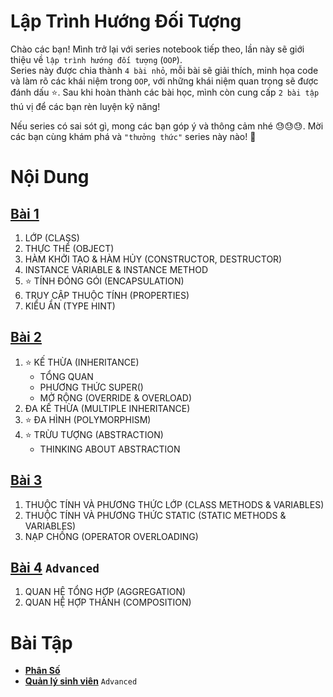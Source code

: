 # **Lập Trình Hướng Đối Tượng**

Chào các bạn! Mình trở lại với series notebook tiếp theo, lần này sẽ giới thiệu về `lập trình hướng đối tượng` (`OOP`).  
Series này được chia thành `4 bài nhỏ`, mỗi bài sẽ giải thích, minh họa code và làm rõ các khái niệm trong `OOP`, với những khái niệm quan trọng sẽ được đánh dấu ⭐. Sau khi hoàn thành các bài học, mình còn cung cấp `2 bài tập` thú vị để các bạn rèn luyện kỹ năng!  

Nếu series có sai sót gì, mong các bạn góp ý và thông cảm nhé 😓😓😓. Mời các bạn cùng khám phá và `"thưởng thức"` series này nào! 🚀


# **Nội Dung**

## [**Bài 1**](https://github.com/KHANGTRAMBOM/OOP-Python/blob/main/Document/OOP%20Python_%20B%C3%A0i%201.md)  
1. LỚP (CLASS)  
2. THỰC THỂ (OBJECT)  
3. HÀM KHỞI TẠO & HÀM HỦY (CONSTRUCTOR, DESTRUCTOR)  
4. INSTANCE VARIABLE & INSTANCE METHOD  
5. ⭐ TÍNH ĐÓNG GÓI (ENCAPSULATION)  
6. TRUY CẬP THUỘC TÍNH (PROPERTIES)  
7. KIỂU ẨN (TYPE HINT)  

## [**Bài 2**](https://github.com/KHANGTRAMBOM/OOP-Python/blob/main/Document/OOP%20Python_%20B%C3%A0i%202.md)  
1. ⭐ KẾ THỪA (INHERITANCE)  
    - TỔNG QUAN  
    - PHƯƠNG THỨC SUPER()  
    - MỞ RỘNG (OVERRIDE & OVERLOAD)  
2. ĐA KẾ THỪA (MULTIPLE INHERITANCE)  
3. ⭐ ĐA HÌNH (POLYMORPHISM)  
4. ⭐ TRỪU TƯỢNG (ABSTRACTION)  
    - THINKING ABOUT ABSTRACTION  

## [**Bài 3**](https://github.com/KHANGTRAMBOM/OOP-Python/blob/main/Document/OOP%20Python_%20B%C3%A0i%203.md)  
1. THUỘC TÍNH VÀ PHƯƠNG THỨC LỚP (CLASS METHODS & VARIABLES)  
2. THUỘC TÍNH VÀ PHƯƠNG THỨC STATIC (STATIC METHODS & VARIABLES)  
3. NẠP CHỒNG (OPERATOR OVERLOADING)  

## [**Bài 4**](https://github.com/KHANGTRAMBOM/OOP-Python/blob/main/Document/OOP%20Python_%20B%C3%A0i%204.md) `Advanced`  
1. QUAN HỆ TỔNG HỢP (AGGREGATION)  
2. QUAN HỆ HỢP THÀNH (COMPOSITION)  

# **Bài Tập**
- [**Phân Số**](https://github.com/KHANGTRAMBOM/OOP-Python/blob/main/Document/B%C3%A0i%20T%E1%BA%ADp%20OOP_%20Ph%C3%A2n%20S%E1%BB%91.md)  
- [**Quản lý sinh viên**](https://github.com/KHANGTRAMBOM/OOP-Python/blob/main/Document/B%C3%A0i%20T%E1%BA%ADp%20OOP_%20Qu%E1%BA%A3n%20l%C3%BD%20sinh%20vi%C3%AAn.md) `Advanced`  


